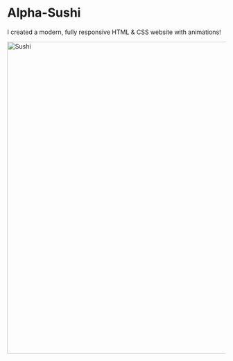 # Alpha-Sushi
I created a modern, fully responsive HTML &amp; CSS website with animations!

<img width="719" alt="Sushi" src="https://github.com/aftab515/Alpha-Sushi/assets/114320334/5c36fede-e6b0-4a74-9b1a-9bbae034445b">
